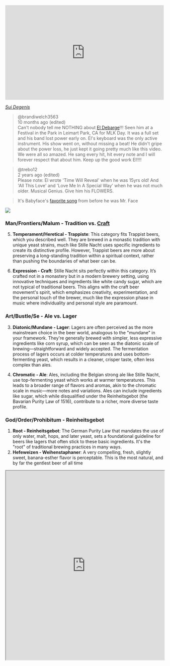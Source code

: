 <iframe src="https://abikesa.github.io/homage-reharm/" width="100%" height="300px" style="border:none"></iframe>

*[Sui Degenis](https://www.youtube.com/watch?v=M9UMzNFJxhY)*

> @brandiwelch3563      
10 months ago (edited)     
Can't nobody tell me NOTHING about [El Debarge](https://www.youtube.com/watch?v=M9UMzNFJxhY)!!! Seen him at a Festival in the Park in Leimart Park, CA for MLK Day. It was a full set and his band lost power early on. El's keyboard was the only active instrument. His show went on, without missing a beat! He didn't gripe about the power loss, he just kept it going pretty much like this video. We were all so amazed. He sang every hit, hit every note and I will forever respect that about him. Keep up the good work El!!!!

          
> @trebo12       
2 years ago (edited)       
Please note: El wrote 'Time Will Reveal' when he was 15yrs old! And 'All This Love' and 'Love Me In A Special Way' when he was not much older. Musical Genius. Give him his FLOWERS.

> It's Babyface's [favorite song](https://www.youtube.com/watch?v=3eHc0Xz_Hio&t=1228s) from before he was Mr. Face

![](https://robbedford.files.wordpress.com/2017/08/weihenstephanerhef02.jpg?w=800)

### Man/Frontiers/Malum - Tradition vs. [Craft](https://github.com/abikesa/music)
5. **Temperament/Heretical - Trappiste**: This category fits Trappist beers, which you described well. They are brewed in a monastic tradition with unique yeast strains, much like Stille Nacht uses specific ingredients to create its distinctive profile. However, Trappist beers are more about preserving a long-standing tradition within a spiritual context, rather than pushing the boundaries of what beer can be.

6. **Expression - Craft**: Stille Nacht sits perfectly within this category. It’s crafted not in a monastery but in a modern brewery setting, using innovative techniques and ingredients like white candy sugar, which are not typical of traditional beers. This aligns with the craft beer movement's spirit, which emphasizes creativity, experimentation, and the personal touch of the brewer, much like the expression phase in music where individuality and personal style are paramount.


### Art/Bustle/Se - Ale vs. Lager
3. **Diatonic/Mundane - Lager**: Lagers are often perceived as the more mainstream choice in the beer world, analogous to the "mundane" in your framework. They're generally brewed with simpler, less expressive ingredients like corn syrup, which can be seen as the diatonic scale of brewing—straightforward and widely accepted. The fermentation process of lagers occurs at colder temperatures and uses bottom-fermenting yeast, which results in a cleaner, crisper taste, often less complex than ales.

4. **Chromatic - Ale**: Ales, including the Belgian strong ale like Stille Nacht, use top-fermenting yeast which works at warmer temperatures. This leads to a broader range of flavors and aromas, akin to the chromatic scale in music—more notes and variations. Ales can include ingredients like sugar, which while disqualified under the Reinheitsgebot (the Bavarian Purity Law of 1516), contribute to a richer, more diverse taste profile.


### God/Order/Prohibitum - Reinheitsgebot
1. **Root - Reinheitsgebot**: The German Purity Law that mandates the use of only water, malt, hops, and later yeast, sets a foundational guideline for beers like lagers that often stick to these basic ingredients. It's the "root" of traditional brewing practices in many ways.
2. **Hefeweizen - Weihenstaphaner**: A very compelling, fresh, slightly sweet, banana-esther flavor is perceptable. This is the most natural, and by far the gentlest beer of all time

<iframe src="https://www.youtube.com/embed/CIjXUg1s5gc" width="100%" height="600px" style=""></iframe>
